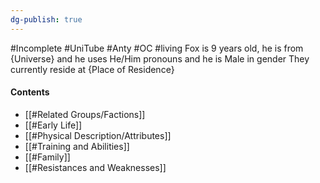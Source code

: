 ```yaml
---
dg-publish: true
---
```

#Incomplete #UniTube #Anty #OC #living 
Fox is 9 years old, he is from {Universe} and he uses He/Him pronouns and he is Male in gender
They currently reside at {Place of Residence}
#### Contents
- [[#Related Groups/Factions]]
- [[#Early Life]]
- [[#Physical Description/Attributes]]
- [[#Training and Abilities]]
- [[#Family]]
- [[#Resistances and Weaknesses]]